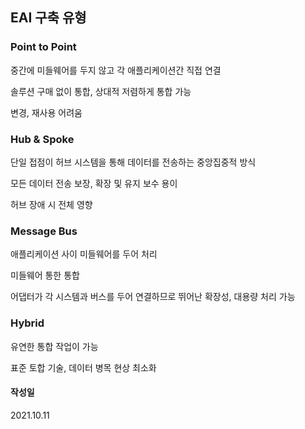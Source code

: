## EAI 구축 유형

### Point to Point 

중간에 미들웨어를 두지 않고 각 애플리케이션간 직접 연결

솔루션 구매 없이 통합, 상대적 저렴하게 통합 가능

변경, 재사용 어려움

### Hub & Spoke

단일 접점이 허브 시스템을 통해 데이터를 전송하는 중앙집중적 방식

모든 데이터 전송 보장, 확장 및 유지 보수 용이

허브 장애 시 전체 영향

### Message Bus 

애플리케이션 사이 미들웨어를 두어 처리

미들웨어 통한 통합

어댑터가 각 시스템과 버스를 두어 연결하므로 뛰어난 확장성, 대용량 처리 가능

### Hybrid

유연한 통합 작업이 가능

표준 토합 기술, 데이터 병목 현상 최소화

#### 작성일
2021.10.11
